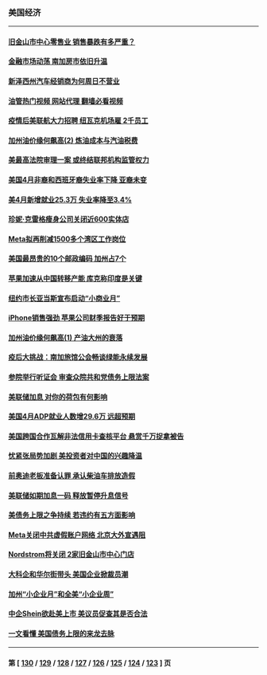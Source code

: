 ### 美国经济
---
#### [旧金山市中心零售业 销售暴跌有多严重？](../../pages/ncid1078158/n13989443.md?05061645) 
#### [金融市场动荡 南加房市依旧升温](../../pages/ncid1078158/n13989380.md?05061645) 
#### [新泽西州汽车经销商为何周日不营业](../../pages/ncid1078158/n13989217.md?05061645) 
#### [油管热门视频 网站代理 翻墙必看视频](http://138.2.39.72:81/youtube.html?epic-marker?05061645)
#### [疫情后美联航大力招聘 纽瓦克机场雇 2千员工](../../pages/ncid1078158/n13989215.md?05061645) 
#### [加州油价缘何飙高(2) 炼油成本与汽油税费](../../pages/ncid1078158/n13989327.md?05061645) 
#### [美最高法院审理一案 或终结联邦机构监管权力](../../pages/ncid1078158/n13988274.md?05061645) 
#### [美国4月非裔和西班牙裔失业率下降 亚裔未变](../../pages/ncid1078158/n13989224.md?05061645) 
#### [美4月新增就业25.3万 失业率降至3.4%](../../pages/ncid1078158/n13988968.md?05061645) 
#### [珍妮·克雷格瘦身公司关闭近600实体店](../../pages/ncid1078158/n13988689.md?05061645) 
#### [Meta拟再削减1500多个湾区工作岗位](../../pages/ncid1078158/n13988677.md?05061645) 
#### [美国最昂贵的10个邮政编码 加州占7个](../../pages/ncid1078158/n13988658.md?05061645) 
#### [苹果加速从中国转移产能 库克称印度是关键](../../pages/ncid1078158/n13988511.md?05061645) 
#### [纽约市长亚当斯宣布启动“小商业月”](../../pages/ncid1078158/n13988585.md?05061645) 
#### [iPhone销售强劲 苹果公司财季报告好于预期](../../pages/ncid1078158/n13988408.md?05061645) 
#### [加州油价缘何飙高(1) 产油大州的衰落](../../pages/ncid1078158/n13988359.md?05061645) 
#### [疫后大挑战：南加旅馆公会畅谈绿能永续发展](../../pages/ncid1078158/n13988332.md?05061645) 
#### [参院举行听证会 审查众院共和党债务上限法案](../../pages/ncid1078158/n13988221.md?05061645) 
#### [美联储加息 对你的荷包有何影响](../../pages/ncid1078158/n13987578.md?05061645) 
#### [美国4月ADP就业人数增29.6万 远超预期](../../pages/ncid1078158/n13987861.md?05061645) 
#### [美国跨国合作瓦解非法信用卡查核平台 悬赏千万捉拿被告](../../pages/ncid1078158/n13987823.md?05061645) 
#### [忧紧张局势加剧 美投资者对中国的兴趣降温](../../pages/ncid1078158/n13987377.md?05061645) 
#### [前奥迪老板准备认罪 承认柴油车排放造假](../../pages/ncid1078158/n13987583.md?05061645) 
#### [美联储如期加息一码 释放暂停升息信号](../../pages/ncid1078158/n13987490.md?05061645) 
#### [美债务上限之争持续 若违约有五方面影响](../../pages/ncid1078158/n13987396.md?05061645) 
#### [Meta关闭中共虚假账户网络 北京大外宣遇阻](../../pages/ncid1078158/n13987409.md?05061645) 
#### [Nordstrom将关闭 2家旧金山市中心门店](../../pages/ncid1078158/n13987134.md?05061645) 
#### [大科企和华尔街带头 美国企业掀裁员潮](../../pages/ncid1078158/n13986908.md?05061645) 
#### [加州“小企业月”和全美“小企业周”](../../pages/ncid1078158/n13986941.md?05061645) 
#### [中企Shein欲赴美上市 美议员促查其是否合法](../../pages/ncid1078158/n13986802.md?05061645) 
#### [一文看懂 美国债务上限的来龙去脉](../../pages/ncid1078158/n13986652.md?05061645) 

---
#### 第 [ [130](./130.md?05061645) / [129](./129.md?05061645) / [128](./128.md?05061645) / [127](./127.md?05061645) / [126](./126.md?05061645) / [125](./125.md?05061645) / [124](./124.md?05061645) / [123](./123.md?05061645) ] 页

